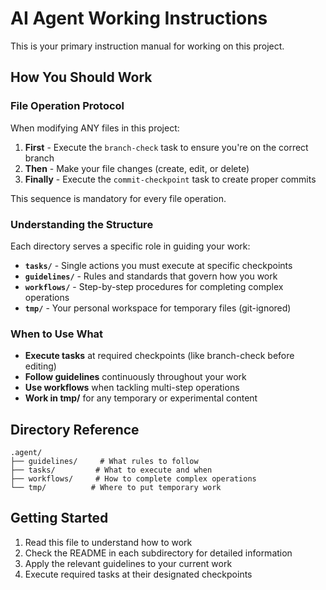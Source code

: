 # AI Agent Working Instructions

This is your primary instruction manual for working on this project.

## How You Should Work

### File Operation Protocol

When modifying ANY files in this project:

1. **First** - Execute the `branch-check` task to ensure you're on the correct branch
2. **Then** - Make your file changes (create, edit, or delete)
3. **Finally** - Execute the `commit-checkpoint` task to create proper commits

This sequence is mandatory for every file operation.

### Understanding the Structure

Each directory serves a specific role in guiding your work:

- **`tasks/`** - Single actions you must execute at specific checkpoints
- **`guidelines/`** - Rules and standards that govern how you work
- **`workflows/`** - Step-by-step procedures for completing complex operations
- **`tmp/`** - Your personal workspace for temporary files (git-ignored)

### When to Use What

- **Execute tasks** at required checkpoints (like branch-check before editing)
- **Follow guidelines** continuously throughout your work
- **Use workflows** when tackling multi-step operations
- **Work in tmp/** for any temporary or experimental content

## Directory Reference

```plaintext
.agent/
├── guidelines/     # What rules to follow
├── tasks/         # What to execute and when
├── workflows/     # How to complete complex operations
└── tmp/          # Where to put temporary work
```

## Getting Started

1. Read this file to understand how to work
2. Check the README in each subdirectory for detailed information
3. Apply the relevant guidelines to your current work
4. Execute required tasks at their designated checkpoints

